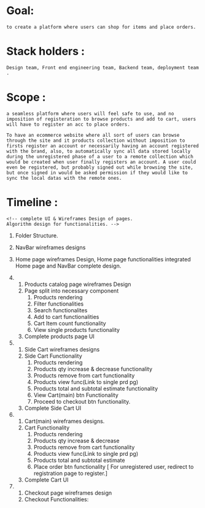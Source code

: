 # Goal:
    to create a platform where users can shop for items and place orders.

# Stack holders :
    Design team, Front end engineering team, Backend team, deployment team .

# Scope :
    a seamless platform where users will feel safe to use, and no imposition of registeration to browse products and add to cart, users will have to register an acc to place orders.

    To have an ecommerce website where all sort of users can browse through the site and it products collection without imposition to firsts register an account or necessarily having an account registered with the brand, also, to automatically sync all data stored locally during the unregistered phase of a user to a remote collection which would be created when user finally registers an account. A user could even be registered, but probably signed out while browsing the site, but once signed in would be asked permission if they would like to sync the local datas with the remote ones.

# Timeline : 

    <!-- complete UI & Wireframes Design of pages.
    Algorithm design for functionalities. -->

1. Folder Structure.

2. NavBar wireframes designs 

3.  Home page wireframes Design,
    Home page functionalities integrated
    Home page and NavBar complete design.

4.  1. Products catalog page wireframes Design
    2. Page split into necessary component
        1. Products rendering 
        2. Filter functionalities
        3. Search functionalites
        4. Add to cart functionalities
        5. Cart Item count functionality 
        6. View single products functionality
    3. Complete products page UI
      
5.  1. Side Cart wireframes designs
    2. Side Cart Functionality 
        1. Products rendering
        2. Products qty increase & decrease functionality
        3. Products remove from cart functionality
        4. Products view func(Link to single prd pg)
        5. Products total and subtotal estimate functionality
        6. View Cart(main) btn Functionality
        7. Proceed to checkout btn functionality.
    3. Complete Side Cart UI

6.  1. Cart(main) wireframes designs.
    2. Cart Functionality
        1. Products rendering
        2. Products qty increase & decrease
        3. Products remove from cart functionality
        4. Products view func(Link to single prd pg)
        5. Products total and subtotal estimate
        6. Place order btn functionality 
      [ For unregistered user, redirect to registration page to register.]
    3. Complete Cart UI
      
7.  1. Checkout page wireframes design
    2. Checkout Functionalities:

    